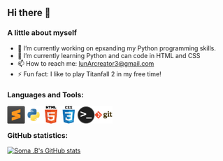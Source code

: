 ## Hi there 👋

### A little about myself

- 🔭 I’m currently working on epxanding my Python programming skills. 
- 🌱 I’m currently learning Python and can code in HTML and CSS 
- 📫 How to reach me: lunArcreator3@gmail.com
- ⚡ Fun fact: I like to play Titanfall 2 in my free time!

### Languages and Tools:

<img align="left" width="40px" src="https://raw.githubusercontent.com/github/explore/80688e429a7d4ef2fca1e82350fe8e3517d3494d/topics/sublime-text/sublime-text.png"/>
<img align="left" width="40px" src="https://raw.githubusercontent.com/github/explore/80688e429a7d4ef2fca1e82350fe8e3517d3494d/topics/python/python.png"/>
<img align="left" width="40px" src="https://raw.githubusercontent.com/github/explore/80688e429a7d4ef2fca1e82350fe8e3517d3494d/topics/html/html.png"/>
<img align="left" width="40px" src="https://raw.githubusercontent.com/github/explore/80688e429a7d4ef2fca1e82350fe8e3517d3494d/topics/css/css.png"/>
<img align="left" width="40px" src="https://raw.githubusercontent.com/github/explore/80688e429a7d4ef2fca1e82350fe8e3517d3494d/topics/terminal/terminal.png"/>
<img align="left" width="40px" src="https://raw.githubusercontent.com/github/explore/80688e429a7d4ef2fca1e82350fe8e3517d3494d/topics/git/git.png"/>

<br></br>

### GitHub statistics:

[![Soma .B's GitHub stats](https://github-readme-stats.vercel.app/api?username=lunAr-creator)](https://github.com/anuraghazra/github-readme-stats)

